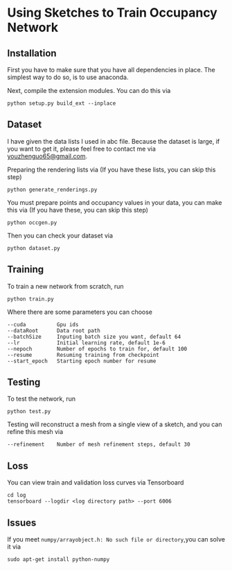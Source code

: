 # Using Sketches to Train Occupancy Network

## Installation

First you have to make sure that you have all dependencies in place. The simplest way to do so, is to use anaconda.

Next, compile the extension modules. You can do this via

```
python setup.py build_ext --inplace
```

## Dataset
I have given the data lists I used in abc file. Because the dataset is large, if you want to get it, please feel free to contact me via youzhenguo65@gmail.com.

Preparing the rendering lists via (If you have these lists, you can skip this step)

```
python generate_renderings.py
```

You must prepare points and occupancy values in your data, you can make this via (If you have these, you can skip this step)

```
python occgen.py
```

Then you can check your dataset via

```
python dataset.py
```

## Training

To train a new network from scratch, run

```
python train.py
```

Where there are some parameters you can choose

```
--cuda          Gpu ids
--dataRoot      Data root path
--batchSize     Inputing batch size you want, default 64
--lr            Initial learning rate, default 1e-6
--nepoch        Number of epochs to train for, default 100
--resume        Resuming training from checkpoint
--start_epoch   Starting epoch number for resume
```

## Testing

To test the network, run

```
python test.py
```

Testing will reconstruct a mesh from a single view of a sketch, and you can refine this mesh via

```
--refinement    Number of mesh refinement steps, default 30
```

## Loss

You can view train and validation loss curves via Tensorboard

```
cd log
tensorboard --logdir <log directory path> --port 6006
```

## Issues

If you meet `numpy/arrayobject.h: No such file or directory`,you can solve it via

```
sudo apt-get install python-numpy
```
